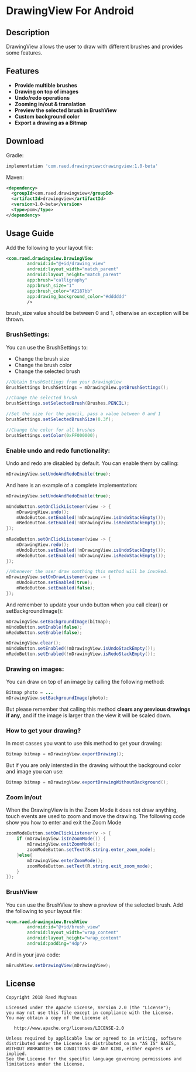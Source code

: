 # DrawingView For Android
## Description
DrawingView allows the user to draw with different brushes and provides some features.
## Features
* **Provide multible brushes**
* **Drawing on top of images**
* **Undo/redo operations**
* **Zooming in/out & translation**
* **Preview the selected brush in BrushView**
* **Custom background color**
* **Export a drawing as a Bitmap**


## Download
Gradle:
```groovy
implementation 'com.raed.drawingview:drawingview:1.0-beta'
```
Maven:
```xml
<dependency>
  <groupId>com.raed.drawingview</groupId>
  <artifactId>drawingview</artifactId>
  <version>1.0-beta</version>
  <type>pom</type>
</dependency>
```
## Usage Guide
Add the following to your layout file:
```xml
<com.raed.drawingview.DrawingView
        android:id="@+id/drawing_view"
        android:layout_width="match_parent"
        android:layout_height="match_parent"
        app:brush="calligraphy"
        app:brush_size="1"
        app:brush_color="#2187bb"
        app:drawing_background_color="#dddddd"
        />
```
brush_size value should be between 0 and 1, otherwise an exception will be thrown.
### BrushSettings:
You can use the BrushSettings to:
- Change the brush size
- Change the brush color
- Change the selected brush
```java
//Obtain BrushSettings from your DrawingView
BrushSettings brushSettings = mDrawingView.getBrushSettings();

//Change the selected brush
brushSettings.setSelectedBrush(Brushes.PENCIL);

//Set the size for the pencil, pass a value between 0 and 1
brushSettings.setSelectedBrushSize(0.3f);

//Change the color for all brushes
brushSettings.setColor(0xFF000000);
```
### Enable undo and redo functionality:
Undo and redo are disabled by default. You can enable them by calling:
```java
mDrawingView.setUndoAndRedoEnable(true);
```
And here is an example of a complete implementation:
```java
mDrawingView.setUndoAndRedoEnable(true);

mUndoButton.setOnClickListener(view -> {
    mDrawingView.undo();
    mUndoButton.setEnabled(!mDrawingView.isUndoStackEmpty());
    mRedoButton.setEnabled(!mDrawingView.isRedoStackEmpty());
});
        
mRedoButton.setOnClickListener(view -> {
    mDrawingView.redo();
    mUndoButton.setEnabled(!mDrawingView.isUndoStackEmpty());
    mRedoButton.setEnabled(!mDrawingView.isRedoStackEmpty());
});

//Whenever the user draw somthing this method will be invoked.
mDrawingView.setOnDrawListener(view -> {
    mUndoButton.setEnabled(true);
    mRedoButton.setEnabled(false);
});
```
And remember to update your undo button when you call clear() or setBackgroundImage():
```java
mDrawingView.setBackgroundImage(bitmap);
mUndoButton.setEnable(false);
mRedoButton.setEnable(false);
```

```java
mDrawingView.clear();
mUndoButton.setEnabled(!mDrawingView.isUndoStackEmpty());
mRedoButton.setEnabled(!mDrawingView.isRedoStackEmpty());
```

### Drawing on images:
You can draw on top of an image by calling the following method:
```java
Bitmap photo = ...
mDrawingView.setBackgroundImage(photo);
```
But please remember that calling this method **clears any previous drawings if any**, and if the image is larger than the view it will be scaled down.
### How to get your drawing?
In most casses you want to use this method to get your drawing:
```java
Bitmap bitmap = mDrawingView.exportDrawing();
```
But if you are only intersted in the drawing without the background color and image you can use:
```java
Bitmap bitmap = mDrawingView.exportDrawingWithoutBackground();
```
### Zoom in/out
When the DrawingView is in the Zoom Mode it does not draw anything, touch events are used to zoom and move the drawing.
The following code show you how to enter and exit the Zoom Mode
```java
zoomModeButton.setOnClickListener(v -> {
    if (mDrawingView.isInZoomMode()) {
        mDrawingView.exitZoomMode();
        zoomModeButton.setText(R.string.enter_zoom_mode);
    }else{
        mDrawingView.enterZoomMode();
        zoomModeButton.setText(R.string.exit_zoom_mode);
    }
});
```
### BrushView
You can use the BrushView to show a preview of the selected brush. 
Add the following to your layout file:
```xml
<com.raed.drawingview.BrushView
        android:id="@+id/brush_view"
        android:layout_width="wrap_content"
        android:layout_height="wrap_content"
        android:padding="4dp"/>
```
And in your java code:
```java
mBrushView.setDrawingView(mDrawingView);
```

## License

    Copyright 2018 Raed Mughaus

    Licensed under the Apache License, Version 2.0 (the "License");
    you may not use this file except in compliance with the License.
    You may obtain a copy of the License at

       http://www.apache.org/licenses/LICENSE-2.0

    Unless required by applicable law or agreed to in writing, software
    distributed under the License is distributed on an "AS IS" BASIS,
    WITHOUT WARRANTIES OR CONDITIONS OF ANY KIND, either express or implied.
    See the License for the specific language governing permissions and
    limitations under the License.
